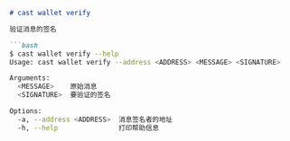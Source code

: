 ```markdown
# cast wallet verify

验证消息的签名

```bash
$ cast wallet verify --help
Usage: cast wallet verify --address <ADDRESS> <MESSAGE> <SIGNATURE>

Arguments:
  <MESSAGE>    原始消息
  <SIGNATURE>  要验证的签名

Options:
  -a, --address <ADDRESS>  消息签名者的地址
  -h, --help               打印帮助信息
```
```